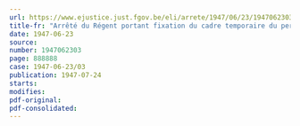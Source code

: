 ```yaml
---
url: https://www.ejustice.just.fgov.be/eli/arrete/1947/06/23/1947062303/justel
title-fr: "Arrêté du Régent portant fixation du cadre temporaire du personnel administratif du Ministère des finances, pour le premier semestre 1947"
date: 1947-06-23
source:
number: 1947062303
page: 888888
case: 1947-06-23/03
publication: 1947-07-24
starts:
modifies:
pdf-original:
pdf-consolidated:
---
```


